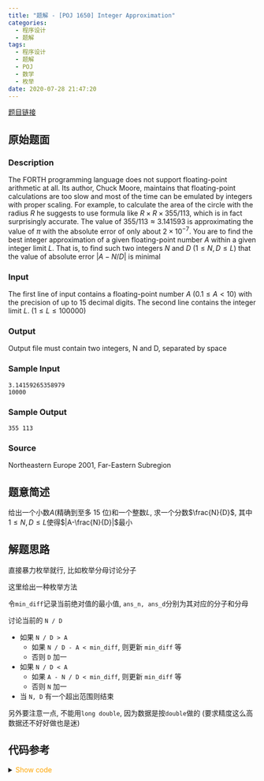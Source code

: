 ```yaml
---
title: "题解 - [POJ 1650] Integer Approximation"
categories:
  - 程序设计
  - 题解
tags:
  - 程序设计
  - 题解
  - POJ
  - 数学
  - 枚举
date: 2020-07-28 21:47:20
---
```


[题目链接](https://vjudge.net/problem/POJ-1650/origin)

<!-- more -->

## 原始题面

### Description

The FORTH programming language does not support floating-point arithmetic at all. Its author, Chuck Moore, maintains that floating-point calculations are too slow and most of the time can be emulated by integers with proper scaling. For example, to calculate the area of the circle with the radius $R$ he suggests to use formula like $R \times R \times 355 / 113$, which is in fact surprisingly accurate. The value of $355 / 113 ≈ 3.141593$ is approximating the value of $\pi$ with the absolute error of only about $2\times10^{-7}$. You are to find the best integer approximation of a given floating-point number $A$ within a given integer limit $L$. That is, to find such two integers $N$ and $D$ ($1 \leqslant N, D \leqslant L$) that the value of absolute error $|A - N / D|$ is minimal

### Input

The first line of input contains a floating-point number $A$ ($0.1 \leqslant A < 10$) with the precision of up to $15$ decimal digits. The second line contains the integer limit $L$. ($1 \leqslant L \leqslant 100000$)

### Output

Output file must contain two integers, N and D, separated by space

### Sample Input

```input1
3.14159265358979
10000
```

### Sample Output

```output1
355 113
```

### Source

Northeastern Europe 2001, Far-Eastern Subregion

## 题意简述

给出一个小数$A$(精确到至多 15 位)和一个整数$L$, 求一个分数$\frac{N}{D}$, 其中$1\leqslant N,D\leqslant L$使得$|A-\frac{N}{D}|$最小

## 解题思路

直接暴力枚举就行, 比如枚举分母讨论分子

这里给出一种枚举方法

令`min_diff`记录当前绝对值的最小值, `ans_n, ans_d`分别为其对应的分子和分母

讨论当前的 `N / D`

- 如果 `N / D > A`
  - 如果 `N / D - A < min_diff`, 则更新 `min_diff` 等
  - 否则 `D` 加一
- 如果 `N / D < A`
  - 如果 `A - N / D < min_diff`, 则更新 `min_diff` 等
  - 否则 `N` 加一
- 当 `N, D` 有一个超出范围则结束

另外要注意一点, 不能用`long double`, 因为数据是按`double`做的 (要求精度这么高数据还不好好做也是迷)

## 代码参考

<details>
<summary><font color='orange'>Show code</font></summary>

```cpp
/*
 * @Author: Tifa
 * @LastEditTime: 2020-07-28 14:54:54
 * @Description: POJ 1650
 *    long double, NO
 *    double, YES
 *    THE JUDGER OF POJ IS VERY COOOOOOOLLLLLLLLLLLL
 */
int main() {
  double n;
  int    d;
  scanf("%lf%d", &n, &d);
  double min_diff = 100;
  int    a = 1, b = 1, min_a = 1, min_b = 1;
  while (a <= d && b <= d) {
    double now = 1.0l * a / b;
    if (now > n) {
      if (now - n < min_diff) {
        min_diff = now - n;
        min_a = a;
        min_b = b;
      }
      ++b;
    } else if (now < n) {
      if (n - now < min_diff) {
        min_diff = n - now;
        min_a = a;
        min_b = b;
      }
      ++a;
    } else {
      min_diff = 0;
      min_a = a;
      min_b = b;
      break;
    }
  }
  printf("%d %d", min_a, min_b);
}
```

</details>
